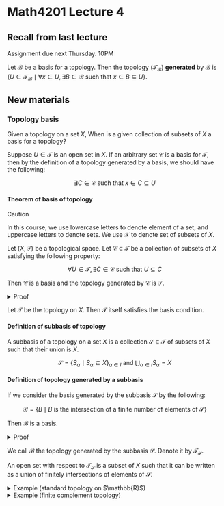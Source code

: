 # Math4201 Lecture 4

## Recall from last lecture

Assignment due next Thursday. 10PM

Let $\mathcal{B}$ be a basis for a topology. Then the topology ($\mathcal{T}_{\mathcal{B}}$) **generated** by $\mathcal{B}$ is $\{U\in \mathcal{T}_{\mathcal{B}} \mid \forall x\in U, \exists B\in \mathcal{B} \text{ such that } x\in B\subseteq U\}$.

## New materials

### Topology basis

Given a topology on a set $X$, When is a given collection of subsets of $X$ a basis for a topology?

Suppose $U\in\mathcal{T}$ is an open set in $X$. If an arbitrary set $\mathcal{C}$ is a basis for $\mathcal{T}$, then by the definition of a topology generated by a basis, we should have the following:

$$
\exists C\in \mathcal{C} \text{ such that } x\in C\subseteq U
$$

#### Theorem of basis of topology

> [!CAUTION]
>
> In this course, we use lowercase letters to denote element of a set, and uppercase letters to denote sets. We use $\mathcal{X}$ to denote set of subsets of $X$.

Let $(X,\mathcal{T})$ be a topological space. Let $\mathcal{C}\subseteq \mathcal{T}$ be a collection of subsets of $X$ satisfying the following property:

$$
\forall U\in \mathcal{T}, \exists C\in \mathcal{C} \text{ such that } U\subseteq C
$$

Then $\mathcal{C}$ is a basis and the topology generated by $\mathcal{C}$ is $\mathcal{T}$.

<details>
<summary>Proof</summary>

We want to show that $\mathcal{C}$ is a basis.

> Recall the definition of a basis:
>
> 1. $\forall x\in X$, there is $B\in \mathcal{B}$ such that $x\in B$
> 2. $\forall B_1,B_2\in \mathcal{B}$, $\forall x\in B_1\cap B_2$, there is $B_3\in \mathcal{B}$ such that $x\in B_3\subseteq B_1\cap B_2$

First, we want to show that $\mathcal{C}$ satisfies the first property.

Take $x\in X$. Since $X\in \mathcal{T}$, we can apply the given condition ($
\forall U\in \mathcal{T}, \exists C\in \mathcal{C} \text{ such that } U\subseteq C
$) to get $C\in \mathcal{C}$ such that $x\in C\subseteq X$.

Next, we want to show that $\mathcal{C}$ satisfies the second property.

Let $C_1,C_2\in \mathcal{C}$ and $x\in C_1\cap C_2$. Since $C_1,C_2\in \mathcal{T}$, by the definition of $\mathcal{T}$, we have $U=C_1\cap C_2\in \mathcal{T}$. 

We can apply the given condition to get $C_3\in \mathcal{C}$ such that $x\in C_3\subseteq U=C_1\cap C_2$.

---

Then we want to show that the topology generated by $\mathcal{C}$ is $\mathcal{T}$.

> Recall the definition of the topology generated by a basis:
>
> To prove this, we need to show that $\forall U\in \mathcal{T}\implies U\in \mathcal{T}_{\mathcal{C}}$ and $\forall U\in \mathcal{T}_{\mathcal{C}}\implies U\in \mathcal{T}$.
>
> Moreover, from last lecture, we have $U\in \mathcal{T}_{\mathcal{B}}\iff U=\bigcup_{\alpha \in I} B_\alpha$ for some $\{B_\alpha\}_{\alpha \in I}\subseteq \mathcal{B}$.

First, we want to show that $\forall U\in \mathcal{T}_{\mathcal{C}}\implies U\in \mathcal{T}$.

Let $U=\bigcup_{\alpha \in I} C_\alpha$ for some $\{C_\alpha\}_{\alpha \in I}\subseteq \mathcal{C}$. Then since $C_\alpha\in \mathcal{T}$, by the definition of $\mathcal{T}$, we have $U\in \mathcal{T}$.

Next, we want to show that $\forall U\in \mathcal{T}\implies U\in \mathcal{T}_{\mathcal{C}}$.

Let $U\in \mathcal{T}$. Then $\forall x\in U$ by the given condition, we have $C\in \mathcal{C}$ such that $x\in C\subseteq U$.

So, $U=\bigcup_{\alpha \in I} C_\alpha\in \mathcal{T}_{\mathcal{C}}$. (using the [same trick last time](https://notenextra.trance-0.com/Math4201/Math4201_L3#lemma))

</details>

Let $\mathcal{T}$ be the topology on $X$. Then $\mathcal{T}$ itself satisfies the basis condition.

#### Definition of subbasis of topology

A subbasis of a topology on a set $X$ is a collection $\mathcal{S}\subseteq \mathcal{T}$ of subsets of $X$ such that their union is $X$.

$$
\mathcal{S}=\{S_{\alpha}\mid S_\alpha\subseteq X\}_{\alpha \in I}\text{  and  }\bigcup_{\alpha \in I} S_\alpha=X
$$

#### Definition of topology generated by a subbasis

If we consider the basis generated by the subbasis $\mathcal{S}$ by the following:

$$
\mathcal{B}=\{B\mid B\text{ is the intersection of a finite number of elements of }\mathcal{S}\}
$$

Then $\mathcal{B}$ is a basis.

<details>
<summary>Proof</summary>

First, $\forall x\in X$, there is $S_\alpha\in \mathcal{S}$ such that $x\in S_\alpha$. In particular, $x\in \mathcal{B}$.

Second, let $B_1,B_2\in \mathcal{B}$. Since $B_1$ is the intersection of a finite number of elements of $\mathcal{S}$, we have $B_1=\bigcap_{i=1}^n S_{i_1}, B_2=\bigcap_{i=1}^n S_{i_2}$ for some $S_{i_1},S_{i_2}\in \mathcal{S}$.

So $B_1\cap B_2$ is the intersection of finitely many elements of $\mathcal{S}$.

So $B_1\cap B_2\in \mathcal{B}$.

</details>

We call $\mathcal{B}$ the topology generated by the subbasis $\mathcal{S}$. Denote it by $\mathcal{T}_{\mathcal{S}}$.

An open set with respect to $\mathcal{T}_{\mathcal{S}}$ is a subset of $X$ such that it can be written as a union of finitely intersections of elements of $\mathcal{S}$.

<details>

<summary>Example (standard topology on $\mathbb{R}$)</summary>

Let $X=\mathbb{R}$. Take $\mathcal{S}=\{(-\infty, a)|a\in \mathbb{R}\}\cup \{(a,+\infty)|a\in \mathbb{R}\}$.

We claim this is a subbasis of the standard topology on $\mathbb{R}$.

The basis $\mathcal{B}$ associated with $\mathcal{S}$ is the collection of all open intervals.

$$
\mathcal{B}=\{(a,b)=(-\infty, b)\cap (a,+\infty)\}
$$

So, $\mathcal{B}=\mathcal{B}_{st}$ (the standard basis).

This topology on $\mathbb{R}$ is the same as the standard topology on $\mathbb{R}$.

</details>

<details>
<summary>Example (finite complement topology)</summary>

Let $X$ be an arbitrary set. Let $\mathcal{S}$ defined as follows:

$$
\mathcal{S}=\{S\subseteq X\mid S=X\setminus \{x\} \text{ for some } x\in X\}
$$

Let $x,y\in X$ and $x\neq y$. Then $S_x=X\setminus \{x\}$ and $S_y=X\setminus \{y\}$ are two elements of $\mathcal{S}$. Since $x\neq y$, we have $S_x\cup S_y=X\setminus \{x\}\cup X\setminus \{y\}=X$. So $\mathcal{S}$ is a subbasis of $X$.

So, the basis associated with $\mathcal{S}$, $\mathcal{B}$, is the collection of subsets of $X$ with finite complement.

This is in fact a topology, which is the **finite complement topology** on $X$.

</details>

